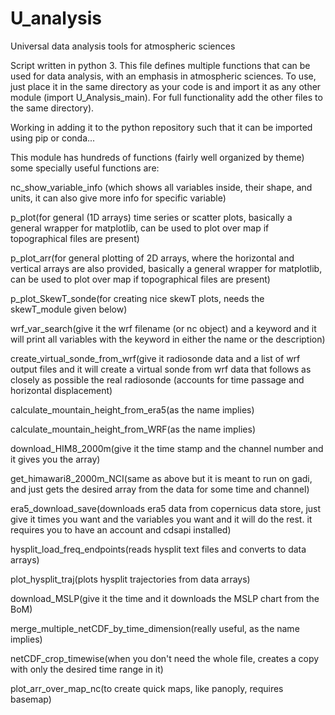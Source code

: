 # U_analysis
Universal data analysis tools for atmospheric sciences

Script written in python 3. This file defines multiple functions that can be used for data analysis, with an emphasis in atmospheric sciences.
To use, just place it in the same directory as your code is and import it as any other module (import U_Analysis_main). For full functionality add the other files to the same directory). 

Working in adding it to the python repository such that it can be imported using pip or conda...

This module has hundreds of functions (fairly well organized by theme) some specially useful functions are:  

nc_show_variable_info (which shows all variables inside, their shape, and units, it can also give more info for specific variable)

p_plot(for general (1D arrays) time series or scatter plots, basically a general wrapper for matplotlib, can be used to plot over map if topographical files are present)

p_plot_arr(for general plotting of 2D arrays, where the horizontal and vertical arrays are also provided, basically a general wrapper for matplotlib, can be used to plot over map if topographical files are present)

p_plot_SkewT_sonde(for creating nice skewT plots, needs the skewT_module given below)

wrf_var_search(give it the wrf filename (or nc object) and a keyword and it will print all variables with the keyword in either the name or the description)

create_virtual_sonde_from_wrf(give it radiosonde data and a list of wrf output files and it will create a virtual sonde from wrf data that follows as closely as possible the real radiosonde (accounts for time passage and horizontal displacement)

calculate_mountain_height_from_era5(as the name implies)

calculate_mountain_height_from_WRF(as the name implies)

download_HIM8_2000m(give it the time stamp and the channel number and it gives you the array)

get_himawari8_2000m_NCI(same as above but it is meant to run on gadi, and just gets the desired array from the data for some time and channel)

era5_download_save(downloads era5 data from copernicus data store, just give it times you want and the variables you want and it will do the rest. it requires you to have an account and cdsapi installed)

hysplit_load_freq_endpoints(reads hysplit text files and converts to data arrays)

plot_hysplit_traj(plots hysplit trajectories from data arrays)

download_MSLP(give it the time and it downloads the MSLP chart from the BoM)

merge_multiple_netCDF_by_time_dimension(really useful, as the name implies)

netCDF_crop_timewise(when you don't need the whole file, creates a copy with only the desired time range in it)

plot_arr_over_map_nc(to create quick maps, like panoply, requires basemap)

